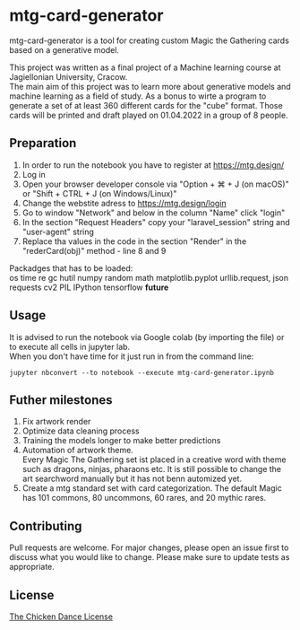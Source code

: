# mtg-card-generator

mtg-card-generator is a tool for creating custom Magic the Gathering cards based on a generative model. <br>

This project was written as a final project of a Machine learning course at Jagiellonian University, Cracow. <br>
The main aim of this project was to learn more about generative models and machine learning as a field of study. As a bonus to wirte a program to generate a set of at least 360 different cards for the "cube" format. Those cards will be printed and draft played on 01.04.2022 in a group of 8 people. 


## Preparation

1. In order to run the notebook you have to register at https://mtg.design/ <br>
2. Log in <br>
3. Open your browser developer console via "Option + ⌘ + J (on macOS)" or "Shift + CTRL + J (on Windows/Linux)" <br>
4. Change the webstite adress to https://mtg.design/login <br>
5. Go to window "Network" and below in the column "Name" click "login" <br>
6. In the section "Request Headers" copy your "laravel_session" string and "user-agent" string <br>
7. Replace tha values in the code in the section "Render" in the  "rederCard(obj)" method - line 8 and 9 <br>

Packadges that has to be loaded: <br>
os
time
re
gc
hutil
numpy
random
math
matplotlib.pyplot 
urllib.request, json
requests
cv2
PIL
IPython
tensorflow 
__future__ 

## Usage

It is advised to run the notebook via Google colab (by importing the file) or to execute all cells in jupyter lab. <br>
When you don't have time for it just run in from the command line: 

```shell
jupyter nbconvert --to notebook --execute mtg-card-generator.ipynb
```
## Futher milestones

1. Fix artwork render <br>
2. Optimize data cleaning process <br>
3. Training the models longer to make better predictions <br>
4. Automation of artwork theme. <br>
Every Magic The Gathering set ist placed in a creative word with theme such as dragons, ninjas, pharaons etc. It is still possible to change the art searchword manually but it has not benn automized yet. <br>
5. Create a mtg standard set with card categorization. The default Magic has 101 commons, 80 uncommons, 60 rares, and 20 mythic rares.

## Contributing
Pull requests are welcome. For major changes, please open an issue first to discuss what you would like to change.
Please make sure to update tests as appropriate.

## License
[The Chicken Dance License](https://github.com/supertunaman/cdl/blob/master/COPYING)
